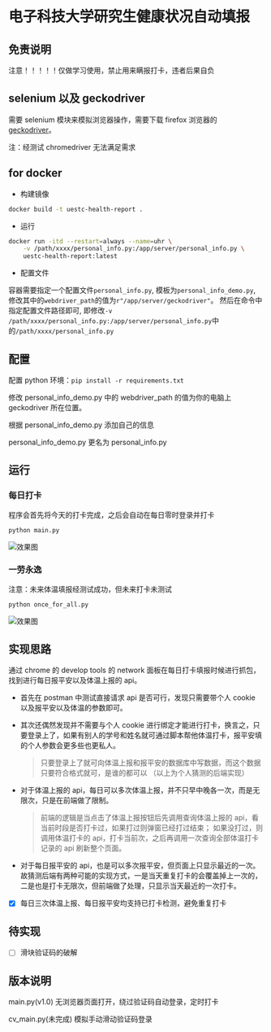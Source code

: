 # 电子科技大学研究生健康状况自动填报

## 免责说明

注意！！！！！仅做学习使用，禁止用来瞒报打卡，违者后果自负

## selenium 以及 geckodriver

需要 selenium 模块来模拟浏览器操作，需要下载 firefox 浏览器的[geckodriver](https://github.com/mozilla/geckodriver/releases)。

注：经测试 chromedriver 无法满足需求

## for docker

- 构建镜像

```bash
docker build -t uestc-health-report .
```

- 运行

```bash
docker run -itd --restart=always --name=uhr \
    -v /path/xxxx/personal_info.py:/app/server/personal_info.py \
    uestc-health-report:latest
```

- 配置文件

容器需要指定一个配置文件`personal_info.py`, 模板为`personal_info_demo.py`, 修改其中的`webdriver_path`的值为`r"/app/server/geckodriver"`。
然后在命令中指定配置文件路径即可, 即修改`-v /path/xxxx/personal_info.py:/app/server/personal_info.py`中的`/path/xxxx/personal_info.py`

## 配置

配置 python 环境：`pip install -r requirements.txt`

修改 personal_info_demo.py 中的 webdriver_path 的值为你的电脑上 geckodriver 所在位置。

根据 personal_info_demo.py 添加自己的信息

personal_info_demo.py 更名为 personal_info.py

## 运行

### 每日打卡

程序会首先将今天的打卡完成，之后会自动在每日零时登录并打卡

```bash
python main.py
```

![效果图](readme_imgs/2.jpg)

### 一劳永逸

注意：未来体温填报经测试成功，但未来打卡未测试

```bash
python once_for_all.py
```

![效果图](readme_imgs/5.jpg)

## 实现思路

通过 chrome 的 develop tools 的 network 面板在每日打卡填报时候进行抓包，找到进行每日报平安以及体温上报的 api。

- 首先在 postman 中测试直接请求 api 是否可行，发现只需要带个人 cookie 以及报平安以及体温的参数即可。

- 其次还偶然发现并不需要与个人 cookie 进行绑定才能进行打卡，换言之，只要登录上了，如果有别人的学号和姓名就可通过脚本帮他体温打卡，报平安填的个人参数会更多些也更私人。

  > 只要登录上了就可向体温上报和报平安的数据库中写数据，而这个数据只要符合格式就可，是谁的都可以
  > （以上为个人猜测的后端实现）

- 对于体温上报的 api，每日可以多次体温上报，并不只早中晚各一次，而是无限次，只是在前端做了限制。
  > 前端的逻辑是当点击了体温上报按钮后先调用查询体温上报的 api，看当前时段是否打卡过，如果打过则弹窗已经打过结束；
  > 如果没打过，则调用体温打卡的 api，打卡当前次，之后再调用一次查询全部体温打卡记录的 api 刷新整个页面。
- 对于每日报平安的 api，也是可以多次报平安，但页面上只显示最近的一次。故猜测后端有两种可能的实现方式，一是当天重复打卡的会覆盖掉上一次的，二是也是打卡无限次，但前端做了处理，只显示当天最近的一次打卡。

* [x] 每日三次体温上报、每日报平安均支持已打卡检测，避免重复打卡

## 待实现

- [ ] 滑块验证码的破解

## 版本说明

main.py(v1.0) 无浏览器页面打开，绕过验证码自动登录，定时打卡

cv_main.py(未完成) 模拟手动滑动验证码登录
